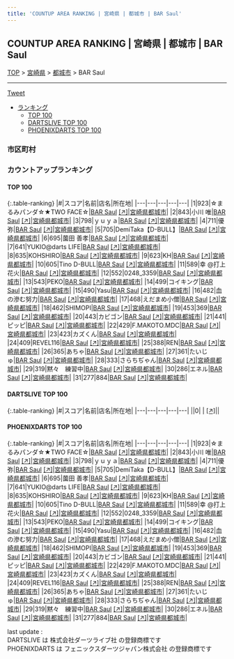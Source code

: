 ```yaml
---
title: 'COUNTUP AREA RANKING | 宮崎県 | 都城市 | BAR Saul'
---
```

## COUNTUP AREA RANKING | 宮崎県 | 都城市 | BAR Saul

[TOP](/darts/rank/) > [宮崎県](/darts/rank/宮崎県/) > [都城市](/darts/rank/宮崎県/都城市/) > BAR Saul

___

<a href="https://twitter.com/share?ref_src=twsrc%5Etfw" data-text="COUNTUP AREA RANKING | 宮崎県都城市BAR Saul" class="twitter-share-button" data-hashtags="DARTSLIVE,PHOENIXDARTS,darts,ダーツ" data-show-count="false">Tweet</a>

* [ランキング](#カウントアップランキング)
    * [TOP 100](#top-100)
    * [DARTSLIVE TOP 100](#dartslive-top-100)
    * [PHOENIXDARTS TOP 100](#phoenixdarts-top-100)

### 市区町村

<ul>

</ul>

### カウントアップランキング

#### TOP 100



{:.table-ranking}
|#|スコア|名前|店名|所在地|
|---|---|---|---|---|
|1|923|<span class="rank-name-pd">☆まるみパンダ☆★TWO FACE☆</span>|<a href="/darts/rank/shops/87646.html">BAR Saul</a> <a href="https://vs.phoenixdarts.com/jp/shop/shopDetailInfo/s_87646?s_seq=87646">[↗]</a>|<a href="/darts/rank/宮崎県/都城市">宮崎県都城市</a>|
|2|843|<span class="rank-name-pd"><span class="pro-icon-pd"></span>小川 唯</span>|<a href="/darts/rank/shops/87646.html">BAR Saul</a> <a href="https://vs.phoenixdarts.com/jp/shop/shopDetailInfo/s_87646?s_seq=87646">[↗]</a>|<a href="/darts/rank/宮崎県/都城市">宮崎県都城市</a>|
|3|798|<span class="rank-name-pd">ｙｕｙａ</span>|<a href="/darts/rank/shops/87646.html">BAR Saul</a> <a href="https://vs.phoenixdarts.com/jp/shop/shopDetailInfo/s_87646?s_seq=87646">[↗]</a>|<a href="/darts/rank/宮崎県/都城市">宮崎県都城市</a>|
|4|711|<span class="rank-name-pd">優弥</span>|<a href="/darts/rank/shops/87646.html">BAR Saul</a> <a href="https://vs.phoenixdarts.com/jp/shop/shopDetailInfo/s_87646?s_seq=87646">[↗]</a>|<a href="/darts/rank/宮崎県/都城市">宮崎県都城市</a>|
|5|705|<span class="rank-name-pd">DemiTaka【D-BULL】</span>|<a href="/darts/rank/shops/87646.html">BAR Saul</a> <a href="https://vs.phoenixdarts.com/jp/shop/shopDetailInfo/s_87646?s_seq=87646">[↗]</a>|<a href="/darts/rank/宮崎県/都城市">宮崎県都城市</a>|
|6|695|<span class="rank-name-pd">薗田 善孝</span>|<a href="/darts/rank/shops/87646.html">BAR Saul</a> <a href="https://vs.phoenixdarts.com/jp/shop/shopDetailInfo/s_87646?s_seq=87646">[↗]</a>|<a href="/darts/rank/宮崎県/都城市">宮崎県都城市</a>|
|7|641|<span class="rank-name-pd">YUKIO@darts LIFE</span>|<a href="/darts/rank/shops/87646.html">BAR Saul</a> <a href="https://vs.phoenixdarts.com/jp/shop/shopDetailInfo/s_87646?s_seq=87646">[↗]</a>|<a href="/darts/rank/宮崎県/都城市">宮崎県都城市</a>|
|8|635|<span class="rank-name-pd">KOHSHIRO</span>|<a href="/darts/rank/shops/87646.html">BAR Saul</a> <a href="https://vs.phoenixdarts.com/jp/shop/shopDetailInfo/s_87646?s_seq=87646">[↗]</a>|<a href="/darts/rank/宮崎県/都城市">宮崎県都城市</a>|
|9|623|<span class="rank-name-pd">KH</span>|<a href="/darts/rank/shops/87646.html">BAR Saul</a> <a href="https://vs.phoenixdarts.com/jp/shop/shopDetailInfo/s_87646?s_seq=87646">[↗]</a>|<a href="/darts/rank/宮崎県/都城市">宮崎県都城市</a>|
|10|605|<span class="rank-name-pd">Tino D-BULL</span>|<a href="/darts/rank/shops/87646.html">BAR Saul</a> <a href="https://vs.phoenixdarts.com/jp/shop/shopDetailInfo/s_87646?s_seq=87646">[↗]</a>|<a href="/darts/rank/宮崎県/都城市">宮崎県都城市</a>|
|11|589|<span class="rank-name-pd">幸 @打上花火</span>|<a href="/darts/rank/shops/87646.html">BAR Saul</a> <a href="https://vs.phoenixdarts.com/jp/shop/shopDetailInfo/s_87646?s_seq=87646">[↗]</a>|<a href="/darts/rank/宮崎県/都城市">宮崎県都城市</a>|
|12|552|<span class="rank-name-pd">0248_3359</span>|<a href="/darts/rank/shops/87646.html">BAR Saul</a> <a href="https://vs.phoenixdarts.com/jp/shop/shopDetailInfo/s_87646?s_seq=87646">[↗]</a>|<a href="/darts/rank/宮崎県/都城市">宮崎県都城市</a>|
|13|543|<span class="rank-name-pd">PEKO</span>|<a href="/darts/rank/shops/87646.html">BAR Saul</a> <a href="https://vs.phoenixdarts.com/jp/shop/shopDetailInfo/s_87646?s_seq=87646">[↗]</a>|<a href="/darts/rank/宮崎県/都城市">宮崎県都城市</a>|
|14|499|<span class="rank-name-pd">コイキング</span>|<a href="/darts/rank/shops/87646.html">BAR Saul</a> <a href="https://vs.phoenixdarts.com/jp/shop/shopDetailInfo/s_87646?s_seq=87646">[↗]</a>|<a href="/darts/rank/宮崎県/都城市">宮崎県都城市</a>|
|15|490|<span class="rank-name-pd">Yasu</span>|<a href="/darts/rank/shops/87646.html">BAR Saul</a> <a href="https://vs.phoenixdarts.com/jp/shop/shopDetailInfo/s_87646?s_seq=87646">[↗]</a>|<a href="/darts/rank/宮崎県/都城市">宮崎県都城市</a>|
|16|482|<span class="rank-name-pd">血の滲む努力</span>|<a href="/darts/rank/shops/87646.html">BAR Saul</a> <a href="https://vs.phoenixdarts.com/jp/shop/shopDetailInfo/s_87646?s_seq=87646">[↗]</a>|<a href="/darts/rank/宮崎県/都城市">宮崎県都城市</a>|
|17|468|<span class="rank-name-pd">えだまめ小僧</span>|<a href="/darts/rank/shops/87646.html">BAR Saul</a> <a href="https://vs.phoenixdarts.com/jp/shop/shopDetailInfo/s_87646?s_seq=87646">[↗]</a>|<a href="/darts/rank/宮崎県/都城市">宮崎県都城市</a>|
|18|462|<span class="rank-name-pd">SHIMOPI</span>|<a href="/darts/rank/shops/87646.html">BAR Saul</a> <a href="https://vs.phoenixdarts.com/jp/shop/shopDetailInfo/s_87646?s_seq=87646">[↗]</a>|<a href="/darts/rank/宮崎県/都城市">宮崎県都城市</a>|
|19|453|<span class="rank-name-pd">369</span>|<a href="/darts/rank/shops/87646.html">BAR Saul</a> <a href="https://vs.phoenixdarts.com/jp/shop/shopDetailInfo/s_87646?s_seq=87646">[↗]</a>|<a href="/darts/rank/宮崎県/都城市">宮崎県都城市</a>|
|20|443|<span class="rank-name-pd">カビゴン</span>|<a href="/darts/rank/shops/87646.html">BAR Saul</a> <a href="https://vs.phoenixdarts.com/jp/shop/shopDetailInfo/s_87646?s_seq=87646">[↗]</a>|<a href="/darts/rank/宮崎県/都城市">宮崎県都城市</a>|
|21|441|<span class="rank-name-pd">ピッピ</span>|<a href="/darts/rank/shops/87646.html">BAR Saul</a> <a href="https://vs.phoenixdarts.com/jp/shop/shopDetailInfo/s_87646?s_seq=87646">[↗]</a>|<a href="/darts/rank/宮崎県/都城市">宮崎県都城市</a>|
|22|429|<span class="rank-name-pd">F.MAKOTO.MDC</span>|<a href="/darts/rank/shops/87646.html">BAR Saul</a> <a href="https://vs.phoenixdarts.com/jp/shop/shopDetailInfo/s_87646?s_seq=87646">[↗]</a>|<a href="/darts/rank/宮崎県/都城市">宮崎県都城市</a>|
|23|423|<span class="rank-name-pd">カズくん</span>|<a href="/darts/rank/shops/87646.html">BAR Saul</a> <a href="https://vs.phoenixdarts.com/jp/shop/shopDetailInfo/s_87646?s_seq=87646">[↗]</a>|<a href="/darts/rank/宮崎県/都城市">宮崎県都城市</a>|
|24|409|<span class="rank-name-pd">REVEL116</span>|<a href="/darts/rank/shops/87646.html">BAR Saul</a> <a href="https://vs.phoenixdarts.com/jp/shop/shopDetailInfo/s_87646?s_seq=87646">[↗]</a>|<a href="/darts/rank/宮崎県/都城市">宮崎県都城市</a>|
|25|388|<span class="rank-name-pd">REN</span>|<a href="/darts/rank/shops/87646.html">BAR Saul</a> <a href="https://vs.phoenixdarts.com/jp/shop/shopDetailInfo/s_87646?s_seq=87646">[↗]</a>|<a href="/darts/rank/宮崎県/都城市">宮崎県都城市</a>|
|26|365|<span class="rank-name-pd">あちゃ</span>|<a href="/darts/rank/shops/87646.html">BAR Saul</a> <a href="https://vs.phoenixdarts.com/jp/shop/shopDetailInfo/s_87646?s_seq=87646">[↗]</a>|<a href="/darts/rank/宮崎県/都城市">宮崎県都城市</a>|
|27|361|<span class="rank-name-pd">たいじゅ</span>|<a href="/darts/rank/shops/87646.html">BAR Saul</a> <a href="https://vs.phoenixdarts.com/jp/shop/shopDetailInfo/s_87646?s_seq=87646">[↗]</a>|<a href="/darts/rank/宮崎県/都城市">宮崎県都城市</a>|
|28|333|<span class="rank-name-pd">さらちぢゃん</span>|<a href="/darts/rank/shops/87646.html">BAR Saul</a> <a href="https://vs.phoenixdarts.com/jp/shop/shopDetailInfo/s_87646?s_seq=87646">[↗]</a>|<a href="/darts/rank/宮崎県/都城市">宮崎県都城市</a>|
|29|319|<span class="rank-name-pd">黙々　練習中</span>|<a href="/darts/rank/shops/87646.html">BAR Saul</a> <a href="https://vs.phoenixdarts.com/jp/shop/shopDetailInfo/s_87646?s_seq=87646">[↗]</a>|<a href="/darts/rank/宮崎県/都城市">宮崎県都城市</a>|
|30|286|<span class="rank-name-pd">エネル</span>|<a href="/darts/rank/shops/87646.html">BAR Saul</a> <a href="https://vs.phoenixdarts.com/jp/shop/shopDetailInfo/s_87646?s_seq=87646">[↗]</a>|<a href="/darts/rank/宮崎県/都城市">宮崎県都城市</a>|
|31|277|<span class="rank-name-pd">884</span>|<a href="/darts/rank/shops/87646.html">BAR Saul</a> <a href="https://vs.phoenixdarts.com/jp/shop/shopDetailInfo/s_87646?s_seq=87646">[↗]</a>|<a href="/darts/rank/宮崎県/都城市">宮崎県都城市</a>|


#### DARTSLIVE TOP 100



{:.table-ranking}
|#|スコア|名前|店名|所在地|
|---|---|---|---|---|
||0|<span class="rank-name-dl"> </span>|<a href="/darts/rank/shops/.html"></a> <a href="">[↗]</a>|<a href="/darts/rank//"></a>|


#### PHOENIXDARTS TOP 100



{:.table-ranking}
|#|スコア|名前|店名|所在地|
|---|---|---|---|---|
|1|923|<span class="rank-name-pd">☆まるみパンダ☆★TWO FACE☆</span>|<a href="/darts/rank/shops/87646.html">BAR Saul</a> <a href="https://vs.phoenixdarts.com/jp/shop/shopDetailInfo/s_87646?s_seq=87646">[↗]</a>|<a href="/darts/rank/宮崎県/都城市">宮崎県都城市</a>|
|2|843|<span class="rank-name-pd"><span class="pro-icon-pd"></span>小川 唯</span>|<a href="/darts/rank/shops/87646.html">BAR Saul</a> <a href="https://vs.phoenixdarts.com/jp/shop/shopDetailInfo/s_87646?s_seq=87646">[↗]</a>|<a href="/darts/rank/宮崎県/都城市">宮崎県都城市</a>|
|3|798|<span class="rank-name-pd">ｙｕｙａ</span>|<a href="/darts/rank/shops/87646.html">BAR Saul</a> <a href="https://vs.phoenixdarts.com/jp/shop/shopDetailInfo/s_87646?s_seq=87646">[↗]</a>|<a href="/darts/rank/宮崎県/都城市">宮崎県都城市</a>|
|4|711|<span class="rank-name-pd">優弥</span>|<a href="/darts/rank/shops/87646.html">BAR Saul</a> <a href="https://vs.phoenixdarts.com/jp/shop/shopDetailInfo/s_87646?s_seq=87646">[↗]</a>|<a href="/darts/rank/宮崎県/都城市">宮崎県都城市</a>|
|5|705|<span class="rank-name-pd">DemiTaka【D-BULL】</span>|<a href="/darts/rank/shops/87646.html">BAR Saul</a> <a href="https://vs.phoenixdarts.com/jp/shop/shopDetailInfo/s_87646?s_seq=87646">[↗]</a>|<a href="/darts/rank/宮崎県/都城市">宮崎県都城市</a>|
|6|695|<span class="rank-name-pd">薗田 善孝</span>|<a href="/darts/rank/shops/87646.html">BAR Saul</a> <a href="https://vs.phoenixdarts.com/jp/shop/shopDetailInfo/s_87646?s_seq=87646">[↗]</a>|<a href="/darts/rank/宮崎県/都城市">宮崎県都城市</a>|
|7|641|<span class="rank-name-pd">YUKIO@darts LIFE</span>|<a href="/darts/rank/shops/87646.html">BAR Saul</a> <a href="https://vs.phoenixdarts.com/jp/shop/shopDetailInfo/s_87646?s_seq=87646">[↗]</a>|<a href="/darts/rank/宮崎県/都城市">宮崎県都城市</a>|
|8|635|<span class="rank-name-pd">KOHSHIRO</span>|<a href="/darts/rank/shops/87646.html">BAR Saul</a> <a href="https://vs.phoenixdarts.com/jp/shop/shopDetailInfo/s_87646?s_seq=87646">[↗]</a>|<a href="/darts/rank/宮崎県/都城市">宮崎県都城市</a>|
|9|623|<span class="rank-name-pd">KH</span>|<a href="/darts/rank/shops/87646.html">BAR Saul</a> <a href="https://vs.phoenixdarts.com/jp/shop/shopDetailInfo/s_87646?s_seq=87646">[↗]</a>|<a href="/darts/rank/宮崎県/都城市">宮崎県都城市</a>|
|10|605|<span class="rank-name-pd">Tino D-BULL</span>|<a href="/darts/rank/shops/87646.html">BAR Saul</a> <a href="https://vs.phoenixdarts.com/jp/shop/shopDetailInfo/s_87646?s_seq=87646">[↗]</a>|<a href="/darts/rank/宮崎県/都城市">宮崎県都城市</a>|
|11|589|<span class="rank-name-pd">幸 @打上花火</span>|<a href="/darts/rank/shops/87646.html">BAR Saul</a> <a href="https://vs.phoenixdarts.com/jp/shop/shopDetailInfo/s_87646?s_seq=87646">[↗]</a>|<a href="/darts/rank/宮崎県/都城市">宮崎県都城市</a>|
|12|552|<span class="rank-name-pd">0248_3359</span>|<a href="/darts/rank/shops/87646.html">BAR Saul</a> <a href="https://vs.phoenixdarts.com/jp/shop/shopDetailInfo/s_87646?s_seq=87646">[↗]</a>|<a href="/darts/rank/宮崎県/都城市">宮崎県都城市</a>|
|13|543|<span class="rank-name-pd">PEKO</span>|<a href="/darts/rank/shops/87646.html">BAR Saul</a> <a href="https://vs.phoenixdarts.com/jp/shop/shopDetailInfo/s_87646?s_seq=87646">[↗]</a>|<a href="/darts/rank/宮崎県/都城市">宮崎県都城市</a>|
|14|499|<span class="rank-name-pd">コイキング</span>|<a href="/darts/rank/shops/87646.html">BAR Saul</a> <a href="https://vs.phoenixdarts.com/jp/shop/shopDetailInfo/s_87646?s_seq=87646">[↗]</a>|<a href="/darts/rank/宮崎県/都城市">宮崎県都城市</a>|
|15|490|<span class="rank-name-pd">Yasu</span>|<a href="/darts/rank/shops/87646.html">BAR Saul</a> <a href="https://vs.phoenixdarts.com/jp/shop/shopDetailInfo/s_87646?s_seq=87646">[↗]</a>|<a href="/darts/rank/宮崎県/都城市">宮崎県都城市</a>|
|16|482|<span class="rank-name-pd">血の滲む努力</span>|<a href="/darts/rank/shops/87646.html">BAR Saul</a> <a href="https://vs.phoenixdarts.com/jp/shop/shopDetailInfo/s_87646?s_seq=87646">[↗]</a>|<a href="/darts/rank/宮崎県/都城市">宮崎県都城市</a>|
|17|468|<span class="rank-name-pd">えだまめ小僧</span>|<a href="/darts/rank/shops/87646.html">BAR Saul</a> <a href="https://vs.phoenixdarts.com/jp/shop/shopDetailInfo/s_87646?s_seq=87646">[↗]</a>|<a href="/darts/rank/宮崎県/都城市">宮崎県都城市</a>|
|18|462|<span class="rank-name-pd">SHIMOPI</span>|<a href="/darts/rank/shops/87646.html">BAR Saul</a> <a href="https://vs.phoenixdarts.com/jp/shop/shopDetailInfo/s_87646?s_seq=87646">[↗]</a>|<a href="/darts/rank/宮崎県/都城市">宮崎県都城市</a>|
|19|453|<span class="rank-name-pd">369</span>|<a href="/darts/rank/shops/87646.html">BAR Saul</a> <a href="https://vs.phoenixdarts.com/jp/shop/shopDetailInfo/s_87646?s_seq=87646">[↗]</a>|<a href="/darts/rank/宮崎県/都城市">宮崎県都城市</a>|
|20|443|<span class="rank-name-pd">カビゴン</span>|<a href="/darts/rank/shops/87646.html">BAR Saul</a> <a href="https://vs.phoenixdarts.com/jp/shop/shopDetailInfo/s_87646?s_seq=87646">[↗]</a>|<a href="/darts/rank/宮崎県/都城市">宮崎県都城市</a>|
|21|441|<span class="rank-name-pd">ピッピ</span>|<a href="/darts/rank/shops/87646.html">BAR Saul</a> <a href="https://vs.phoenixdarts.com/jp/shop/shopDetailInfo/s_87646?s_seq=87646">[↗]</a>|<a href="/darts/rank/宮崎県/都城市">宮崎県都城市</a>|
|22|429|<span class="rank-name-pd">F.MAKOTO.MDC</span>|<a href="/darts/rank/shops/87646.html">BAR Saul</a> <a href="https://vs.phoenixdarts.com/jp/shop/shopDetailInfo/s_87646?s_seq=87646">[↗]</a>|<a href="/darts/rank/宮崎県/都城市">宮崎県都城市</a>|
|23|423|<span class="rank-name-pd">カズくん</span>|<a href="/darts/rank/shops/87646.html">BAR Saul</a> <a href="https://vs.phoenixdarts.com/jp/shop/shopDetailInfo/s_87646?s_seq=87646">[↗]</a>|<a href="/darts/rank/宮崎県/都城市">宮崎県都城市</a>|
|24|409|<span class="rank-name-pd">REVEL116</span>|<a href="/darts/rank/shops/87646.html">BAR Saul</a> <a href="https://vs.phoenixdarts.com/jp/shop/shopDetailInfo/s_87646?s_seq=87646">[↗]</a>|<a href="/darts/rank/宮崎県/都城市">宮崎県都城市</a>|
|25|388|<span class="rank-name-pd">REN</span>|<a href="/darts/rank/shops/87646.html">BAR Saul</a> <a href="https://vs.phoenixdarts.com/jp/shop/shopDetailInfo/s_87646?s_seq=87646">[↗]</a>|<a href="/darts/rank/宮崎県/都城市">宮崎県都城市</a>|
|26|365|<span class="rank-name-pd">あちゃ</span>|<a href="/darts/rank/shops/87646.html">BAR Saul</a> <a href="https://vs.phoenixdarts.com/jp/shop/shopDetailInfo/s_87646?s_seq=87646">[↗]</a>|<a href="/darts/rank/宮崎県/都城市">宮崎県都城市</a>|
|27|361|<span class="rank-name-pd">たいじゅ</span>|<a href="/darts/rank/shops/87646.html">BAR Saul</a> <a href="https://vs.phoenixdarts.com/jp/shop/shopDetailInfo/s_87646?s_seq=87646">[↗]</a>|<a href="/darts/rank/宮崎県/都城市">宮崎県都城市</a>|
|28|333|<span class="rank-name-pd">さらちぢゃん</span>|<a href="/darts/rank/shops/87646.html">BAR Saul</a> <a href="https://vs.phoenixdarts.com/jp/shop/shopDetailInfo/s_87646?s_seq=87646">[↗]</a>|<a href="/darts/rank/宮崎県/都城市">宮崎県都城市</a>|
|29|319|<span class="rank-name-pd">黙々　練習中</span>|<a href="/darts/rank/shops/87646.html">BAR Saul</a> <a href="https://vs.phoenixdarts.com/jp/shop/shopDetailInfo/s_87646?s_seq=87646">[↗]</a>|<a href="/darts/rank/宮崎県/都城市">宮崎県都城市</a>|
|30|286|<span class="rank-name-pd">エネル</span>|<a href="/darts/rank/shops/87646.html">BAR Saul</a> <a href="https://vs.phoenixdarts.com/jp/shop/shopDetailInfo/s_87646?s_seq=87646">[↗]</a>|<a href="/darts/rank/宮崎県/都城市">宮崎県都城市</a>|
|31|277|<span class="rank-name-pd">884</span>|<a href="/darts/rank/shops/87646.html">BAR Saul</a> <a href="https://vs.phoenixdarts.com/jp/shop/shopDetailInfo/s_87646?s_seq=87646">[↗]</a>|<a href="/darts/rank/宮崎県/都城市">宮崎県都城市</a>|


<div class="footer border-top border-gray-light mt-5 pt-3 text-right text-gray">
    last update : <span style="font-weight: italic" id="foot_last_modified"></span><br />
    DARTSLIVE は 株式会社ダーツライブ社 の登録商標です<br />
    PHOENIXDARTS は フェニックスダーツジャパン株式会社 の登録商標です<br />
</div>

<script src="https://cdnjs.cloudflare.com/ajax/libs/jquery.tablesorter/2.31.3/js/jquery.tablesorter.min.js" integrity="sha512-qzgd5cYSZcosqpzpn7zF2ZId8f/8CHmFKZ8j7mU4OUXTNRd5g+ZHBPsgKEwoqxCtdQvExE5LprwwPAgoicguNg==" crossorigin="anonymous" referrerpolicy="no-referrer"></script>
<link rel="stylesheet" href="https://cdnjs.cloudflare.com/ajax/libs/jquery.tablesorter/2.31.3/css/theme.default.min.css" integrity="sha512-wghhOJkjQX0Lh3NSWvNKeZ0ZpNn+SPVXX1Qyc9OCaogADktxrBiBdKGDoqVUOyhStvMBmJQ8ZdMHiR3wuEq8+w==" crossorigin="anonymous" referrerpolicy="no-referrer" />
<script>
$(function() {
    $(".table-ranking").tablesorter({sortList:[[0, 0]]});
    $("#foot_last_modified").text(formatDate(new Date(document.lastModified), 'yyyy-MM-dd HH:mm:ss'));
});
</script>

<script async src="https://platform.twitter.com/widgets.js" charset="utf-8"></script>